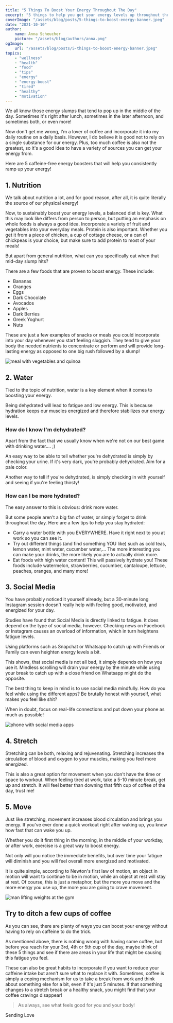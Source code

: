 ```yaml
---
title: "5 Things To Boost Your Energy Throughout The Day"
excerpt: "5 things to help you get your energy levels up throughout the day, without having to rely on caffeine."
coverImage: "/assets/blog/posts/5-things-to-boost-energy-banner.jpeg"
date: "2021-10-10"
author:
    name: Anna Scheucher
    picture: "/assets/blog/authors/anna.png"
ogImage:
    url: "/assets/blog/posts/5-things-to-boost-energy-banner.jpeg"
topics:
    - "wellness"
    - "health"
    - "food"
    - "tips"
    - "energy"
    - "energy-boost"
    - "tired"
    - "healthy"
    - "motivation" 
---
```


We all know those energy slumps that tend to pop up in the middle of the day. Sometimes it's right after lunch, sometimes in the later afternoon, and sometimes both, or even more! 

Now don't get me wrong, I'm a lover of coffee and incorporate it into my daily routine on a daily basis. However, I do believe it is good <span class='font-bold'>not to rely on a single substance for our energy.</span> Plus, too much coffee is also not the greatest, so it's a good idea to have a variety of sources you can get your energy from. 

Here are <span class='font-bold'>5 caffeine-free energy boosters</span> that will help you consistently ramp up your energy! 

## 1. Nutrition 

We talk about nutrition a lot, and for good reason, after all, it is quite literally <span class='font-bold'>the source of our physical energy! </span>

Now, to sustainably boost your energy levels, a <span class='font-bold'>balanced diet is key.</span> What this may look like differs from person to person, but putting an emphasis on <span class='font-bold'>whole foods</span> is always a good idea. Incorporate a <span class='font-bold'>variety of fruit and vegetables</span> into your everyday meals. <span class='font-bold'>Protein</span> is also important. Whether you get it from a piece of chicken, a cup of cottage cheese, or a can of chickpeas is your choice, but make sure to add protein to most of your meals! 

But apart from general nutrition, what can you specifically eat when that mid-day slump hits? 

There are a few foods that are proven to <span class='font-bold'>boost energy.</span> These include: 

<ul class="list-disc">

<li>Bananas
<li>Oranges 
<li>Eggs 
<li>Dark Chocolate
<li>Avocados
<li>Apples
<li>Dark Berries
<li>Greek Yoghurt
<li>Nuts
</ul>

These are just a few examples of snacks or meals you could incorporate into your day whenever you start feeling sluggish. They tend to give your body the needed nutrients to <span class='font-bold'>concentrate or perform</span> and will provide long-lasting energy as opposed to one big rush followed by a slump! 

<div class='w-3/4 flex justify-start items-start'>
<img class='w-3/4' src='https://firebasestorage.googleapis.com/v0/b/annascheucher-25389.appspot.com/o/nutrition.jpeg?alt=media&token=0a6a5e3f-d765-4339-9527-d5631379ca8d' alt='meal with vegetables and quinoa'>
</div>

## 2. Water 

Tied to the topic of nutrition, water is a key element when it comes to boosting your energy. 

Being dehydrated will lead to <span class='font-bold'>fatigue and low energy.</span> This is because hydration keeps our muscles energized and therefore stabilizes our energy levels. 

### How do I know I'm dehydrated? 

Apart from the fact that we usually know when we're not on our best game with drinking water.... ;) 

An easy way to be able to tell whether you're dehydrated is simply by <span class='font-bold'>checking your urine.</span> If it's very dark, you're probably dehydrated. Aim for a <span class='font-bold'>pale color.</span>

Another way to tell if you're dehydrated, is simply checking in with yourself and seeing if you're <span class='font-bold'>feeling thirsty! </span>

### How can I be more hydrated? 

The easy answer to this is obvious: drink more water. 

But some people aren't a big fan of water, or simply forget to drink throughout the day. Here are a few tips to help you stay hydrated: 

<ul class="list-disc">
<li>Carry a <span class='font-bold'>water bottle</span> with you EVERYWHERE. Have it right next to you at work so you can see it. 
<li>Try out different things (and find something YOU like) such as cold teas, lemon water, mint water, cucumber water,... The more interesting you can make your drinks, the more likely you are to actually drink more. 
<li>Eat foods with <span class='font-bold'>high water content!</span> This will passively hydrate you! These foods include watermelon, strawberries, cucumber, cantaloupe, lettuce, peaches, oranges, and many more! 
</ul>

## 3. Social Media 

You have probably noticed it yourself already, but a 30-minute long Instagram session doesn't really help with feeling good, motivated, and energized for your day. 

Studies have found that <span class='font-bold'>Social Media is directly linked to fatigue.</span> It does depend on the type of social media, however. Checking news on Facebook or Instagram causes an overload of information, which in turn heightens fatigue levels. 

Using platforms such as Snapchat or Whatsapp to catch up with Friends or Family can even heighten energy levels a bit. 

This shows, that social media is not all bad, it simply <span class='font-bold'>depends on how you use it.</span> Mindless scrolling will drain your energy by the minute while using your break to catch up with a close friend on Whatsapp might do the opposite. 

The best thing to keep in mind is to <span class='font-bold'>use social media mindfully.</span> How do you feel while using the different apps? Be brutally honest with yourself, what makes you feel like shit? 

When in doubt, <span class='font-bold'>focus on real-life connections</span> and put down your phone as much as possible! 

<div class='w-3/4 flex justify-start items-start'>
<img class='w-3/4' src='https://firebasestorage.googleapis.com/v0/b/annascheucher-25389.appspot.com/o/social%20media.jpeg?alt=media&token=987db90c-cc49-4a5e-a682-2ea1b07c8418' alt='phone with social media apps'>
</div>

## 4. Stretch

Stretching can be both, relaxing and rejuvenating. Stretching <span class='font-bold'>increases the circulation of blood and oxygen</span> to your muscles, making you feel more energized. 

This is also a great option for movement when you don't have the time or space to workout. When feeling tired at work, take a <span class='font-bold'>5-10 minute break, get up and stretch.</span> It will feel better than downing that fifth cup of coffee of the day, trust me! 

## 5. Move 

Just like stretching, movement <span class='font-bold'>increases blood circulation and brings you energy</span>. If you've ever done a quick workout right after waking up, you know how fast that can wake you up. 

Whether you do it first thing in the morning, in the middle of your workday, or after work, exercise is a great way to boost energy. 

Not only will you notice the <span class='font-bold'>immediate benefits</span>, but over time your fatigue will diminish and you will feel overall <span class='font-bold'>more energized and motivated. </span>

It is quite simple, according to Newton's first law of motion, an object in motion will want to continue to be in motion, while an object at rest will stay at rest. Of course, this is just a metaphor, but the more you move and the more energy you use up, the more you are going to crave movement. 

<div class='w-3/4 flex justify-start items-start'>
<img class='w-3/4' src='https://firebasestorage.googleapis.com/v0/b/annascheucher-25389.appspot.com/o/exercise.jpeg?alt=media&token=c72aedef-94ad-4d49-8be4-fdeae207a20d' alt='man lifting weights at the gym'>
</div>

## Try to ditch a few cups of coffee

As you can see, there are plenty of ways you can boost your energy without having to rely on caffeine to do the trick. 

As mentioned above, there is nothing wrong with having some coffee, but before you reach for your 3rd, 4th or 5th cup of the day, maybe think of these 5 things and see if there are <span class='font-bold'>areas in your life that might be causing this fatigue</span> you feel. 

These can also be great habits to incorporate if you want to reduce your caffeine intake but aren't sure what to replace it with. Sometimes, coffee is simply a coping mechanism for us to take a break from work and think about something else for a bit, even if it's just 5 minutes. If that something changes to a stretch break or a healthy snack, you might find that your coffee cravings disappear! 

>As always, see what feels good for you and your body! 

Sending Love




